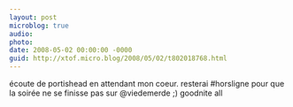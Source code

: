 ```yaml
---
layout: post
microblog: true
audio: 
photo: 
date: 2008-05-02 00:00:00 -0000
guid: http://xtof.micro.blog/2008/05/02/t802018768.html
---
```

écoute de portishead en attendant mon coeur. resterai #horsligne pour que la soirée ne se finisse pas sur @viedemerde ;) goodnite all

